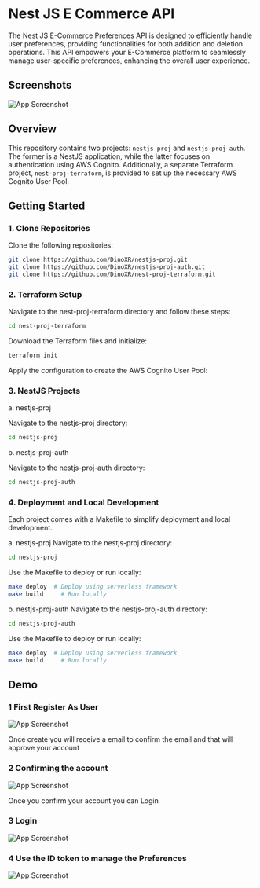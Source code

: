 
# Nest JS E Commerce API

The Nest JS E-Commerce Preferences API is designed to efficiently handle user preferences, providing functionalities for both addition and deletion operations. This API empowers your E-Commerce platform to seamlessly manage user-specific preferences, enhancing the overall user experience.

## Screenshots

![App Screenshot](https://i.imgur.com/ReyWTMP.png)

## Overview

This repository contains two projects: `nestjs-proj` and `nestjs-proj-auth`. The former is a NestJS application, while the latter focuses on authentication using AWS Cognito. Additionally, a separate Terraform project, `nest-proj-terraform`, is provided to set up the necessary AWS Cognito User Pool.

## Getting Started

### 1. Clone Repositories

Clone the following repositories:

```bash
git clone https://github.com/DinoXR/nestjs-proj.git
git clone https://github.com/DinoXR/nestjs-proj-auth.git
git clone https://github.com/DinoXR/nest-proj-terraform.git
```
### 2. Terraform Setup

Navigate to the nest-proj-terraform directory and follow these steps:
```bash
cd nest-proj-terraform
```

Download the Terraform files and initialize:

```bash
terraform init
```


Apply the configuration to create the AWS Cognito User Pool:


### 3. NestJS Projects

a. nestjs-proj

Navigate to the nestjs-proj directory:
```bash
cd nestjs-proj
```

b. nestjs-proj-auth

Navigate to the nestjs-proj-auth directory:

```bash
cd nestjs-proj-auth
```

### 4. Deployment and Local Development
Each project comes with a Makefile to simplify deployment and local development.

a. nestjs-proj
Navigate to the nestjs-proj directory:
```bash
cd nestjs-proj
```

Use the Makefile to deploy or run locally:

```bash
make deploy  # Deploy using serverless framework
make build     # Run locally
```

b. nestjs-proj-auth
Navigate to the nestjs-proj-auth directory:

```bash
cd nestjs-proj-auth
```

Use the Makefile to deploy or run locally:

```bash
make deploy  # Deploy using serverless framework
make build     # Run locally
```


## Demo

### 1 First Register As User
![App Screenshot](https://i.imgur.com/Z1eQCkY.png)

Once create you will receive a email to confirm the email and that will approve your account

### 2 Confirming the account
![App Screenshot](https://i.imgur.com/zqEoWzi.png)

Once you confirm your account you can Login

### 3 Login 
![App Screenshot](https://i.imgur.com/mmLJ9mk.png)

### 4 Use the ID token to manage the Preferences
![App Screenshot](https://i.imgur.com/I8azNYi.png)

